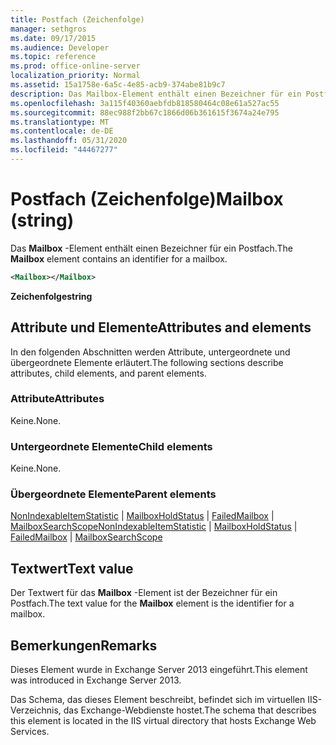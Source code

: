 ```yaml
---
title: Postfach (Zeichenfolge)
manager: sethgros
ms.date: 09/17/2015
ms.audience: Developer
ms.topic: reference
ms.prod: office-online-server
localization_priority: Normal
ms.assetid: 15a1758e-6a5c-4e85-acb9-374abe81b9c7
description: Das Mailbox-Element enthält einen Bezeichner für ein Postfach.
ms.openlocfilehash: 3a115f40360aebfdb818580464c08e61a527ac55
ms.sourcegitcommit: 88ec988f2bb67c1866d06b361615f3674a24e795
ms.translationtype: MT
ms.contentlocale: de-DE
ms.lasthandoff: 05/31/2020
ms.locfileid: "44467277"
---
```

# <a name="mailbox-string"></a><span data-ttu-id="977e4-103">Postfach (Zeichenfolge)</span><span class="sxs-lookup"><span data-stu-id="977e4-103">Mailbox (string)</span></span>

<span data-ttu-id="977e4-104">Das **Mailbox** -Element enthält einen Bezeichner für ein Postfach.</span><span class="sxs-lookup"><span data-stu-id="977e4-104">The **Mailbox** element contains an identifier for a mailbox.</span></span> 
  
```XML
<Mailbox></Mailbox>
```

<span data-ttu-id="977e4-105">**Zeichenfolge**</span><span class="sxs-lookup"><span data-stu-id="977e4-105">**string**</span></span>

## <a name="attributes-and-elements"></a><span data-ttu-id="977e4-106">Attribute und Elemente</span><span class="sxs-lookup"><span data-stu-id="977e4-106">Attributes and elements</span></span>

<span data-ttu-id="977e4-107">In den folgenden Abschnitten werden Attribute, untergeordnete und übergeordnete Elemente erläutert.</span><span class="sxs-lookup"><span data-stu-id="977e4-107">The following sections describe attributes, child elements, and parent elements.</span></span>
  
### <a name="attributes"></a><span data-ttu-id="977e4-108">Attribute</span><span class="sxs-lookup"><span data-stu-id="977e4-108">Attributes</span></span>

<span data-ttu-id="977e4-109">Keine.</span><span class="sxs-lookup"><span data-stu-id="977e4-109">None.</span></span>
  
### <a name="child-elements"></a><span data-ttu-id="977e4-110">Untergeordnete Elemente</span><span class="sxs-lookup"><span data-stu-id="977e4-110">Child elements</span></span>

<span data-ttu-id="977e4-111">Keine.</span><span class="sxs-lookup"><span data-stu-id="977e4-111">None.</span></span>
  
### <a name="parent-elements"></a><span data-ttu-id="977e4-112">Übergeordnete Elemente</span><span class="sxs-lookup"><span data-stu-id="977e4-112">Parent elements</span></span>

<span data-ttu-id="977e4-113">[NonIndexableItemStatistic](nonindexableitemstatistic.md)  |  [MailboxHoldStatus](mailboxholdstatus.md)  |  [FailedMailbox](failedmailbox.md)  |  [MailboxSearchScope](mailboxsearchscope.md)</span><span class="sxs-lookup"><span data-stu-id="977e4-113">[NonIndexableItemStatistic](nonindexableitemstatistic.md) | [MailboxHoldStatus](mailboxholdstatus.md) | [FailedMailbox](failedmailbox.md) | [MailboxSearchScope](mailboxsearchscope.md)</span></span>
  
## <a name="text-value"></a><span data-ttu-id="977e4-114">Textwert</span><span class="sxs-lookup"><span data-stu-id="977e4-114">Text value</span></span>

<span data-ttu-id="977e4-115">Der Textwert für das **Mailbox** -Element ist der Bezeichner für ein Postfach.</span><span class="sxs-lookup"><span data-stu-id="977e4-115">The text value for the **Mailbox** element is the identifier for a mailbox.</span></span> 
  
## <a name="remarks"></a><span data-ttu-id="977e4-116">Bemerkungen</span><span class="sxs-lookup"><span data-stu-id="977e4-116">Remarks</span></span>

<span data-ttu-id="977e4-117">Dieses Element wurde in Exchange Server 2013 eingeführt.</span><span class="sxs-lookup"><span data-stu-id="977e4-117">This element was introduced in Exchange Server 2013.</span></span>
  
<span data-ttu-id="977e4-118">Das Schema, das dieses Element beschreibt, befindet sich im virtuellen IIS-Verzeichnis, das Exchange-Webdienste hostet.</span><span class="sxs-lookup"><span data-stu-id="977e4-118">The schema that describes this element is located in the IIS virtual directory that hosts Exchange Web Services.</span></span>
  

